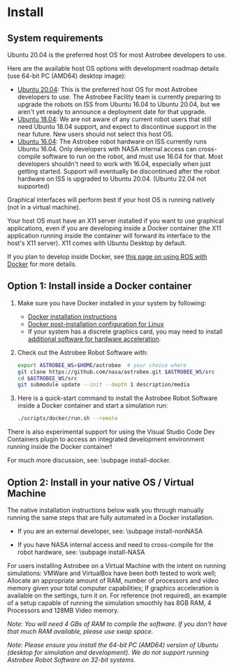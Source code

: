 # Install

## System requirements

Ubuntu 20.04 is the preferred host OS for most Astrobee developers to use.

Here are the available host OS options with development roadmap details (use 64-bit PC (AMD64) desktop image):
- [Ubuntu 20.04](http://releases.ubuntu.com/20.04): This is the preferred host OS for most Astrobee developers to use. The Astrobee Facility team is currently preparing to upgrade the robots on ISS from Ubuntu 16.04 to Ubuntu 20.04, but we aren't yet ready to announce a deployment date for that upgrade.
- [Ubuntu 18.04](http://releases.ubuntu.com/18.04): We are not aware of any current robot users that still need Ubuntu 18.04 support, and expect to discontinue support in the near future. New users should not select this host OS.
- [Ubuntu 16.04](http://releases.ubuntu.com/16.04): The Astrobee robot hardware on ISS currently runs Ubuntu 16.04. Only developers with NASA internal access can cross-compile software to run on the robot, and must use 16.04 for that. Most developers shouldn't need to work with 16.04, especially when just getting started. Support will eventually be discontinued after the robot hardware on ISS is upgraded to Ubuntu 20.04.
(Ubuntu 22.04 not supported)

Graphical interfaces will perform best if your host OS is running natively (not in a virtual machine).

Your host OS must have an X11 server installed if you want to use graphical applications, even if you are developing inside a Docker container (the X11 application running inside the container will forward its interface to the host's X11 server). X11 comes with Ubuntu Desktop by default.

If you plan to develop inside Docker, see [this page on using ROS with Docker](http://wiki.ros.org/docker/Tutorials#Tooling_with_Docker) for more details.

## Option 1: Install inside a Docker container

1. Make sure you have Docker installed in your system by following:
    - [Docker installation instructions](https://docs.docker.com/engine/install/ubuntu/)
    - [Docker post-installation configuration for Linux](https://docs.docker.com/engine/install/linux-postinstall/)
    - If your system has a discrete graphics card, you may need to install [additional software for hardware acceleration](http://wiki.ros.org/docker/Tutorials/Hardware%20Acceleration).

2. Check out the Astrobee Robot Software with:
    ```bash
    export ASTROBEE_WS=$HOME/astrobee  # your choice where
    git clone https://github.com/nasa/astrobee.git $ASTROBEE_WS/src
    cd $ASTROBEE_WS/src
    git submodule update --init --depth 1 description/media
    ```

3. Here is a quick-start command to install the Astrobee Robot Software inside a Docker container and start a simulation run:
    ```bash
    ./scripts/docker/run.sh --remote
    ```

There is also experimental support for using the Visual Studio Code Dev Containers plugin to access an integrated development environment running inside the Docker container!

For much more discussion, see: \subpage install-docker.

## Option 2: Install in your native OS / Virtual Machine

The native installation instructions below walk you through manually running the same steps that are fully automated in a Docker installation.

- If you are an external developer, see: \subpage install-nonNASA

- If you have NASA internal access and need to cross-compile for the robot hardware, see: \subpage install-NASA

For users installing Astrobee on a Virtual Machine with the intent on running simulations:
VMWare and VirtualBox have been both tested to work well; Allocate an appropriate amount of RAM, number
of processors and video memory given your total computer capabilities; If graphics acceleration is
available on the settings, turn it on.
For reference (not required), an example of a setup capable of running the
simulation smoothly has 8GB RAM, 4 Processors and 128MB Video memory.

*Note: You will need 4 GBs of RAM to compile the software. If you don't have
that much RAM available, please use swap space.*

*Note: Please ensure you install the 64-bit PC (AMD64) version of Ubuntu (desktop for simulation and
development). We do not support running Astrobee Robot Software on 32-bit systems.*